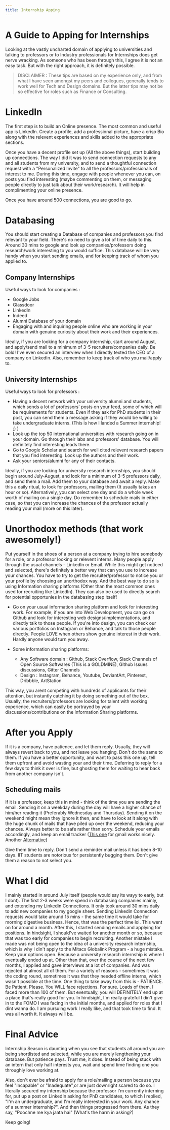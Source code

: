 ```yaml
---
title: Internship Apping
---
```


# **A Guide to Apping for Internships** 

Looking at the vastly uncharted domain of applying to universities and talking to professors or to Industry professionals for Internships does get nerve wracking. As someone who has been through this, I agree it is not an easy task. But with the right approach, it is definitely possible. 

>DISCLAIMER : These tips are based on my experience only, and from what I have seen amongst my peers and collegues, generally tends to work well for Tech and Design domains. But the latter tips may not be so effective for roles such as Finance or Consulting.

# LinkedIn #
The first step is to build an Online presence. The most common and useful app is LinkedIn. Create a profile, add a professional picture, have a crisp Bio along with the relevent experiences and skills added to the appropriate sections. 

Once you have a decent profile set up (All the above things), start building up connections. The way I did it was to send connection requests to any and all students from my university, and to send a thoughtful connection request with a "Personalized Invite" to all the professors/professionals of interest to me. During this time, engage with people whenever you can, on posts you find interesting (maybe commenting on them, or messaging people directly to just talk about their work/research). It will help in complimenting your online presence. 

Once you have around 500 connections, you are good to go.

# Databasing #
You should start creating a Database of companies and professors you find relevant to your field. There's no need to give a lot of time daily to this. Around 30 mins to google and look up companies/professors doing research/work interesting to you would suffice. This database will be very handy when you start sending emails, and for keeping track of whom you applied to. 

## Company Internships
Useful ways to look for companies :
- Google Jobs
- Glassdoor
- LinkedIn
- Indeed
- Alumni Database of your domain
- Engaging with and inquiring people online who are working in your domain with genuine curiosity about their work and their experiences. 

Ideally, if you are looking for a company internship, start around August, and apply/send mail to a minimum of 3-5 recruiters/companies daily. Be bold! I've even secured an interview when I directly texted the CEO of a company on LinkedIn. 
Also, remember to keep track of who you mail/apply to.

## University Internships
Useful ways to look for professors :
- Having a decent network with your university alumni and students, which sends a lot of professors' posts on your feed, some of which will be requirements for students. Even if they ask for PhD students in their post, you can send them a message asking if they would be willing to take undergraduate interns. (This is how I landed a Summer internship! ;) ) 
- Look up the top 50 international universities with research going on in your domain. Go through their labs and professors' database. You will definitely find interesting leads there. 
- Go to Google Scholar and search for well cited relevent research papers that you find interesting. Look up the authors and their work. 
- Ask your seniors/alumni for any of their contacts.

Ideally, if you are looking for university research internships, you should begin around July-August, and look for a minimum of 3-5 professors daily, and send them a mail. Add them to your database and await a reply. Make this a daily ritual, to look for professors, mailing them (It usually takes an hour or so). Alternatively, you can select one day and do a whole week worth of mailing on a single day. Do remember to schedule mails in either case, so that you can increase the chances of the professor actually reading your mail (more on this later).

# Unorthodox methods (that work awesomely!) #

Put yourself in the shoes of a person at a company trying to hire somebody for a role, or a professor looking or relevent interns. Many people apply through the usual channels - LinkedIn or Email. While this might get noticed and selected, there's definitely a better way that can you use to increase your chances.
You have to try to get the recruiter/professor to notice you or your profile by choosing an unorthodox way. And the best way to do so is using Information sharing platforms (Other than the most common ones used for recruiting like LinkedIn). They can also be used to directly search for potential opportunies in the databasing step itself!

- Go on your usual information sharing platform and look for interesting work. For example, if you are into Web Development, you can go on Github and look for interesting web designs/implementations, and directly talk to those people. If you're into design, you can check our various portfolios on Instagram or Behance, and talk to those people directly. People LOVE when others show genuine interest in their work. Hardly anyone would turn you away.

- Some information sharing platforms:
    - Any Software domain : Github, Stack Overflow, Slack Channels of Open Source Softwares (This is a GOLDMINE), Github Issues discussions, Gitter Channels
    - Design : Instagram, Behance, Youtube, DeviantArt, Pinterest, Dribbble, ArtStation

This way, you arent competing with hundreds of applicants for their attention, but instantly catching it by doing something out of the box. Usually, the recruiters/professors are looking for talent with working experience, which can easily be portrayed by your discussions/contributions on the Information Sharing platforms. 

# After you Apply #

If it is a company, have patience, and let them reply. Usually, they will always revert back to you, and not leave you hanging. Don't do the same to them. If you have a better opportunity, and want to pass this one up, tell them upfront and avoid wasting your and their time. Deferring to reply for a few days to think it over is fine, but ghosting them for waiting to hear back from another company isn't.


## Scheduling mails
If it is a professor, keep this in mind - think of the time you are sending the email. Sending it on a weekday during the day will have a higher chance of him/her reading it (Preferably Wednesday and Thursday). Sending it on the weekend might mean they ignore it then, and have to look at it along with the huge chunk of mails that have piled up over the weekend, reducing your chances. Always better to be safe rather than sorry. Schedule your emails accordingly, and keep an email tracker ([This one](https://chrome.google.com/webstore/detail/unlimited-email-tracker-b/gojogohjgpelafgaeejgelmplndppifh?hl=en) for gmail works nicely. Another [Alternative](https://chrome.google.com/webstore/detail/email-tracker-for-gmail-m/ndnaehgpjlnokgebbaldlmgkapkpjkkb?hl=en))

Give them time to reply. Don't send a reminder mail unless it has been 8-10 days. IIT students are notorious for persistently bugging them. Don't give them a reason to not select you. 

# What I did
I mainly started in around July itself (people would say its wayy to early, but I dont). The first 2-3 weeks were spend in databasing companies mainly, and extending my Linkedin Connections. It only took around 30 mins daily to add new companies to my google sheet. Sending Linkedin Connection requests would take around 15 mins - the same time it would take for morning digestive business. Hence, that was the perfect time lol. This went on for around a month. 
After this, I started sending emails and applying for positions. In hindsight, I should've waited for another month or so, because that was too early for companies to begin recruiting. Another mistake I made was not being open to the idea of a university research internship, which is why I din't apply to the Mitacs Globalink Program - a huge mistake. Keep your options open. Because a university research internship is where I eventually ended up at. 
Other than that, over the course of the next few months, I applied and gave interviews at a lot of companies. And was rejected at almost all of them. For a variety of reasons - sometimes it was the coding round, sometimes it was that they needed offline interns, which wasn't possible at the time. 
One thing to take away from this is - PATIENCE. Be Patient. Please. You WILL face rejections. For sure. Loads of them. I faced more than 100 of them. But eventually, you will DEFINITELY end up at a place that's really good for you. In hindsight, I'm really grateful I din't give in to the FOMO I was facing in the initial months, and applied for roles that I dint wanna do. I am pursuing work I really like, and that took time to find. It was all worth it. It always will be. 


# Final Advice #

Internship Season is daunting when you see that students all around you are being shortlisted and selected, while you are merely lengthening your database. But patience pays. Trust me, it does. Instead of being stuck with an intern that only half interests you, wait and spend time finding one you throughly love working at. 

Also, don't ever be afraid to apply for a role/mailing a person because you feel "Incapable" or "Inadequate",or are just downright scared to do so. I literally secured my internship because the professor I'm currently interning for, put up a post on LinkedIn asking for PhD candidates, to which I replied, "I'm an undergraduate, and I'm really interested in your work. Any chance of a summer internship?". And then things progressed from there. 
As they say, "Poochne me kya jaata hai" (What's the harm in asking?)

Keep going!


